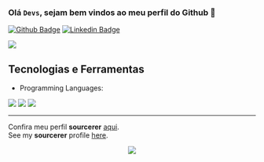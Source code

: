 ### Olá <code>Devs</code>, sejam bem vindos ao meu perfil do Github 👋

[![Github Badge](https://img.shields.io/badge/-Github-000?style=flat-square&logo=Github&logoColor=white&link=https://github.com/mgckaled)](https://github.com/mgckaled)
[![Linkedin Badge](https://img.shields.io/badge/-LinkedIn-blue?style=flat-square&logo=Linkedin&logoColor=white&link=https://www.linkedin.com/in/marcel-gaudard-cheik-kaled/)](https://www.linkedin.com/in/marcel-gaudard-cheik-kaled/)

![](https://visitor-badge.glitch.me/badge?page_id=mgckaled.mgckaled)

## Tecnologias e Ferramentas 
- Programming Languages: <br>
<p><img src="https://img.shields.io/badge/html5%20-%23E34F26.svg?&style=for-the-badge&logo=html5&logoColor=white"/>
<img src="https://img.shields.io/badge/css3%20-%231572B6.svg?&style=for-the-badge&logo=css3&logoColor=white"/>
<img src="https://img.shields.io/badge/javascript%20-%23323330.svg?&style=for-the-badge&logo=javascript&logoColor=%23F7DF1E"/>
</p>

--- 
Confira meu perfil **sourcerer** [aqui](https://sourcerer.io/mgckaled). <br>
See my **sourcerer** profile [here](https://sourcerer.io/mgckaled).

<p align="center">
  <img src ="https://github-readme-stats.vercel.app/api?username=mgckaled&show_icons=true&count_private=true&theme=vue&hide_border=true&include_all_commits=true">
 </p>

